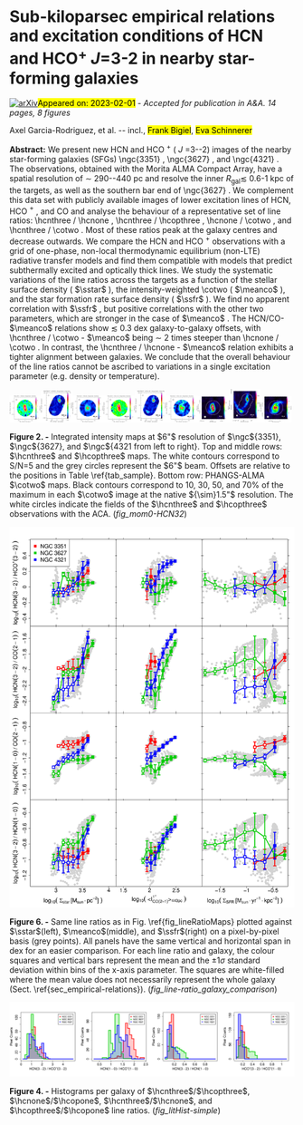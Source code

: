 <div class="macros" style="visibility:hidden;">
$\newcommand{\ensuremath}{}$
$\newcommand{\xspace}{}$
$\newcommand{\object}[1]{\texttt{#1}}$
$\newcommand{\farcs}{{.}''}$
$\newcommand{\farcm}{{.}'}$
$\newcommand{\arcsec}{''}$
$\newcommand{\arcmin}{'}$
$\newcommand{\ion}[2]{#1#2}$
$\newcommand{\textsc}[1]{\textrm{#1}}$
$\newcommand{\hl}[1]{\textrm{#1}}$
$\newcommand{\figcita}[1]{Fig. \ref{#1}}$
$\newcommand{\tabcita}[1]{Table \ref{#1}}$
$\newcommand{\refe}[1]{{\hypersetup{hidelinks}\hyperref[fig_point]{\color{blue}#1}}}$
$\newcommand{\ngc}[1]{\object{NGC #1}}$
$\newcommand{\dd}[0]{ \text{d}}$
$\newcommand{\hcnthree}[0]{HCN(3--2)\xspace}$
$\newcommand{\hcnfour}[0]{HCN(4--3)\xspace}$
$\newcommand{\hcopthree}[0]{HCO^+(3--2)\xspace}$
$\newcommand{\hcopfour}[0]{HCO^+(4--3)\xspace}$
$\newcommand{\hcnone}[0]{HCN(1--0)\xspace}$
$\newcommand{\hcopone}[0]{HCO^+(1--0)\xspace}$
$\newcommand{\cotwo}[0]{CO(2--1)\xspace}$
$\newcommand{\coone}[0]{CO(1--0)\xspace}$
$\newcommand{\tkin}[0]{T_\text{K}}$
$\newcommand{\mach}[0]{\mathcal{M}}$
$\newcommand{\alphapl}[0]{\alpha_\text{PL}}$
$\newcommand{\meann}[0]{\bar{n}}$
$\newcommand{\vgrad}[0]{\nabla v}$
$\newcommand{\sstar}[0]{\Sigma_\textrm{star}}$
$\newcommand{\ssfr}[0]{\Sigma_\text{SFR}}$
$\newcommand{\meanco}[0]{\langle I_\text{CO}\rangle}$
$\newcommand{\acotwo}[0]{\alpha_\text{CO21}}$
$\newcommand{\ahcnone}[0]{\alpha_\text{HCN10}^\text{dense}}$
$\newcommand{\ahcnthree}[0]{\alpha_\text{HCN32}^\text{dense}}$
$\newcommand{\fdense}[0]{f_\text{dense}}$
$\newcommand{\kms}[0]{km~s^{-1}}$
$\newcommand{\ltom}[0]{M_\odot~(K~km~s^{-1}~pc^{2})^{-1}}$
$\newcommand{\cmmcube}[0]{cm^{-3}}$</div>

<div class="macros" style="visibility:hidden;">
$\newcommand{\ensuremath}{}$
$\newcommand{\xspace}{}$
$\newcommand{\object}[1]{\texttt{#1}}$
$\newcommand{\farcs}{{.}''}$
$\newcommand{\farcm}{{.}'}$
$\newcommand{\arcsec}{''}$
$\newcommand{\arcmin}{'}$
$\newcommand{\ion}[2]{#1#2}$
$\newcommand{\textsc}[1]{\textrm{#1}}$
$\newcommand{\hl}[1]{\textrm{#1}}$
$\newcommand{\figcita}[1]{Fig. \ref{#1}}$
$\newcommand{\tabcita}[1]{Table \ref{#1}}$
$\newcommand{\refe}[1]{{\hypersetup{hidelinks}\hyperref[fig_point]{\color{blue}#1}}}$
$\newcommand{\ngc}[1]{\object{NGC #1}}$
$\newcommand{\dd}[0]{ \text{d}}$
$\newcommand{\hcnthree}[0]{HCN(3--2)\xspace}$
$\newcommand{\hcnfour}[0]{HCN(4--3)\xspace}$
$\newcommand{\hcopthree}[0]{HCO^+(3--2)\xspace}$
$\newcommand{\hcopfour}[0]{HCO^+(4--3)\xspace}$
$\newcommand{\hcnone}[0]{HCN(1--0)\xspace}$
$\newcommand{\hcopone}[0]{HCO^+(1--0)\xspace}$
$\newcommand{\cotwo}[0]{CO(2--1)\xspace}$
$\newcommand{\coone}[0]{CO(1--0)\xspace}$
$\newcommand{\tkin}[0]{T_\text{K}}$
$\newcommand{\mach}[0]{\mathcal{M}}$
$\newcommand{\alphapl}[0]{\alpha_\text{PL}}$
$\newcommand{\meann}[0]{\bar{n}}$
$\newcommand{\vgrad}[0]{\nabla v}$
$\newcommand{\sstar}[0]{\Sigma_\textrm{star}}$
$\newcommand{\ssfr}[0]{\Sigma_\text{SFR}}$
$\newcommand{\meanco}[0]{\langle I_\text{CO}\rangle}$
$\newcommand{\acotwo}[0]{\alpha_\text{CO21}}$
$\newcommand{\ahcnone}[0]{\alpha_\text{HCN10}^\text{dense}}$
$\newcommand{\ahcnthree}[0]{\alpha_\text{HCN32}^\text{dense}}$
$\newcommand{\fdense}[0]{f_\text{dense}}$
$\newcommand{\kms}[0]{km~s^{-1}}$
$\newcommand{\ltom}[0]{M_\odot~(K~km~s^{-1}~pc^{2})^{-1}}$
$\newcommand{\cmmcube}[0]{cm^{-3}}$</div>



<div id="title">

# Sub-kiloparsec empirical relations and excitation conditions of HCN and HCO$^+$ $J$=3-2 in nearby star-forming galaxies

</div>
<div id="comments">

[![arXiv](https://img.shields.io/badge/arXiv-2302.00450-b31b1b.svg)](https://arxiv.org/abs/2302.00450)<mark>Appeared on: 2023-02-01</mark> - _Accepted for publication in A&A. 14 pages, 8 figures_

</div>
<div id="authors">

Axel Garcia-Rodriguez, et al. -- incl., <mark><mark>Frank Bigiel</mark></mark>, <mark><mark>Eva Schinnerer</mark></mark>

</div>
<div id="abstract">

**Abstract:** We present new HCN and HCO $^+$ ( $J$ =3--2) images of the nearby star-forming galaxies (SFGs) \ngc{3351} , \ngc{3627} , and \ngc{4321} . The observations, obtained with the Morita ALMA Compact Array, have a spatial resolution of $\sim$ 290--440 pc and resolve the inner $R_\textrm{gal} \lesssim$ 0.6-1 kpc of the targets, as well as the southern bar end of \ngc{3627} . We complement this data set with publicly available images of lower excitation lines of HCN, HCO $^+$ , and CO and analyse the behaviour of a representative set of line ratios: \hcnthree / \hcnone , \hcnthree / \hcopthree , \hcnone / \cotwo , and \hcnthree / \cotwo . Most of these ratios peak at the galaxy centres and decrease outwards. We compare the HCN and HCO $^+$ observations with a grid of one-phase, non-local thermodynamic equilibrium (non-LTE) radiative transfer models and find them compatible with models that predict subthermally excited and optically thick lines. We study the systematic variations of the line ratios across the targets as a function of the stellar surface density ( $\sstar$ ), the intensity-weighted \cotwo ( $\meanco$ ), and the star formation rate surface density ( $\ssfr$ ). We find no apparent correlation with $\ssfr$ , but positive correlations with the other two parameters, which are stronger in the case of $\meanco$ . The HCN/CO- $\meanco$ relations show $\lesssim$ 0.3 dex galaxy-to-galaxy offsets, with \hcnthree / \cotwo - $\meanco$ being $\sim$ 2 times steeper than \hcnone / \cotwo . In contrast, the \hcnthree / \hcnone - $\meanco$ relation exhibits a tighter alignment between galaxies. We conclude that the overall behaviour of the line ratios cannot be ascribed to variations in a single excitation parameter (e.g. density or temperature).

</div>

<div id="div_fig1">

<img src="tmp_2302.00450/./ngc3351-mom0_HCN32.png" alt="Fig2.1" width="11%"/><img src="tmp_2302.00450/./ngc3627-mom0_HCN32.png" alt="Fig2.2" width="11%"/><img src="tmp_2302.00450/./ngc4321-mom0_HCN32.png" alt="Fig2.3" width="11%"/><img src="tmp_2302.00450/./ngc3351-mom0_HCO+32.png" alt="Fig2.4" width="11%"/><img src="tmp_2302.00450/./ngc3627-mom0_HCO+32.png" alt="Fig2.5" width="11%"/><img src="tmp_2302.00450/./ngc4321-mom0_HCO+32.png" alt="Fig2.6" width="11%"/><img src="tmp_2302.00450/./ngc3351-strict_mom0_co21-high_res.png" alt="Fig2.7" width="11%"/><img src="tmp_2302.00450/./ngc3627-strict_mom0_co21-high_res.png" alt="Fig2.8" width="11%"/><img src="tmp_2302.00450/./ngc4321-strict_mom0_co21-high_res.png" alt="Fig2.9" width="11%"/>

**Figure 2. -** 
Integrated intensity maps at $6"$ resolution of $\ngc${3351}, $\ngc${3627}, and $\ngc${4321 from left to right}. Top and middle rows: $\hcnthree$ and $\hcopthree$  maps. The white contours correspond to S/N=5 and the grey circles represent the $6"$ beam. Offsets are relative to the positions in Table \ref{tab_sample}. Bottom row: PHANGS-ALMA $\cotwo$ maps. Black contours correspond to 10, 30, 50, and 70\% of the maximum in each $\cotwo$ image at the native ${\sim}1.5"$ resolution. The white circles indicate the fields of the $\hcnthree$ and $\hcopthree$ observations with the ACA. (*fig_mom0-HCN32*)

</div>
<div id="div_fig2">

<img src="tmp_2302.00450/./trends_all_galaxies-line_ratios.png" alt="Fig6" width="100%"/>

**Figure 6. -** Same line ratios as in Fig. \ref{fig_lineRatioMaps} plotted against $\sstar$(left), $\meanco$(middle), and $\ssfr$(right) on a pixel-by-pixel basis (grey points).
All panels have the same vertical and horizontal span in dex for an easier comparison.
For each line ratio and galaxy, the colour squares and vertical bars represent the  mean  and the $\pm 1\sigma$ standard deviation within bins of the x-axis parameter. The squares are white-filled where the mean value does not necessarily represent the whole galaxy (Sect. \ref{sec_empirical-relations}). (*fig_line-ratio_galaxy_comparison*)

</div>
<div id="div_fig3">

<img src="tmp_2302.00450/./histogram_ratios.png" alt="Fig4" width="100%"/>

**Figure 4. -** Histograms per galaxy of $\hcnthree$/$\hcopthree$, $\hcnone$/$\hcopone$, $\hcnthree$/$\hcnone$, and $\hcopthree$/$\hcopone$ line ratios. (*fig_litHist-simple*)

</div>